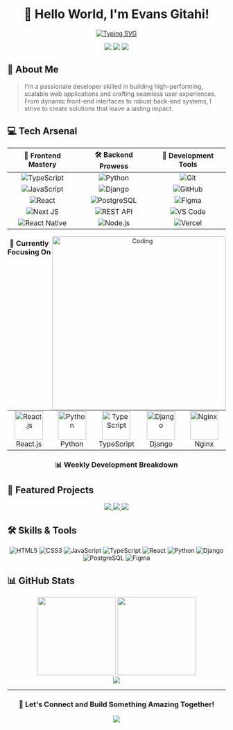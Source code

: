 <div align="center">
  
# 👋 Hello World, I'm Evans Gitahi!

[![Typing SVG](https://readme-typing-svg.herokuapp.com?font=Fira+Code&pause=1000&color=6EA5F7&center=true&vCenter=true&random=false&width=435&lines=Full-Stack+Developer;UI%2FUX+Enthusiast;Problem+Solver)](https://git.io/typing-svg)

<p align="center">
  <a href="https://linkedin.com/in/evans-gitahi"><img src="https://img.shields.io/badge/LinkedIn-%230077B5.svg?logo=linkedin&logoColor=white"></a>
  <a href="https://twitter.com/gitahi_evans"><img src="https://img.shields.io/badge/Twitter-%231DA1F2.svg?logo=twitter&logoColor=white"></a>
  <a href="https://github.com/gitahievans"><img src="https://img.shields.io/badge/GitHub-%23181717.svg?logo=github&logoColor=white"></a>
</p>

</div>

## 🚀 About Me

> I'm a passionate developer skilled in building high-performing, scalable web applications and crafting seamless user experiences. From dynamic front-end interfaces to robust back-end systems, I strive to create solutions that leave a lasting impact.


## 💻 Tech Arsenal

<div align="center">

| 🎨 Frontend Mastery | 🛠 Backend Prowess | 🔧 Development Tools |
|:------------------:|:-----------------:|:-------------------:|
| ![TypeScript](https://img.shields.io/badge/typescript-%23007ACC.svg?style=for-the-badge&logo=typescript&logoColor=white) | ![Python](https://img.shields.io/badge/python-%233776AB.svg?style=for-the-badge&logo=python&logoColor=white) | ![Git](https://img.shields.io/badge/git-%23F05033.svg?style=for-the-badge&logo=git&logoColor=white) |
| ![JavaScript](https://img.shields.io/badge/javascript-%23323330.svg?style=for-the-badge&logo=javascript&logoColor=%23F7DF1E) | ![Django](https://img.shields.io/badge/django-%23092E20.svg?style=for-the-badge&logo=django&logoColor=white) | ![GitHub](https://img.shields.io/badge/github-%23121011.svg?style=for-the-badge&logo=github&logoColor=white) |
| ![React](https://img.shields.io/badge/react-%2320232a.svg?style=for-the-badge&logo=react&logoColor=%2361DAFB) | ![PostgreSQL](https://img.shields.io/badge/postgresql-%23336791.svg?style=for-the-badge&logo=postgresql&logoColor=white) | ![Figma](https://img.shields.io/badge/figma-%23F24E1E.svg?style=for-the-badge&logo=figma&logoColor=white) |
| ![Next JS](https://img.shields.io/badge/Next-black?style=for-the-badge&logo=next.js&logoColor=white) | ![REST API](https://img.shields.io/badge/REST%20API-02569B?style=for-the-badge&logo=rest&logoColor=white) | ![VS Code](https://img.shields.io/badge/VS%20Code-0078d7.svg?style=for-the-badge&logo=visual-studio-code&logoColor=white) |
| ![React Native](https://img.shields.io/badge/react_native-%2320232a.svg?style=for-the-badge&logo=react&logoColor=%2361DAFB) | ![Node.js](https://img.shields.io/badge/node.js-6DA55F?style=for-the-badge&logo=node.js&logoColor=white) | ![Vercel](https://img.shields.io/badge/vercel-%23000000.svg?style=for-the-badge&logo=vercel&logoColor=white) |

<img align="right" alt="Coding" width="400" src="https://raw.githubusercontent.com/abhisheknaiidu/abhisheknaiidu/master/code.gif"/>

</div>

<div align="center">

### 🎯 Currently Focusing On

<table>
  <tr>
    <td align="center" width="96">
      <img src="https://techstack-generator.vercel.app/react-icon.svg" width="65" height="65" alt="React.js" />
      <br>React.js
    </td>
    <td align="center" width="96">
      <img src="https://techstack-generator.vercel.app/python-icon.svg" width="65" height="65" alt="Python" />
      <br>Python
    </td>
    <td align="center" width="96">
      <img src="https://techstack-generator.vercel.app/ts-icon.svg" width="65" height="65" alt="TypeScript" />
      <br>TypeScript
    </td>
    <td align="center" width="96">
      <img src="https://techstack-generator.vercel.app/django-icon.svg" width="65" height="65" alt="Django" />
      <br>Django
    </td>
    <td align="center" width="96">
      <img src="https://techstack-generator.vercel.app/nginx-icon.svg" width="65" height="65" alt="Nginx" />
      <br>Nginx
    </td>
  </tr>
</table>

### 📊 Weekly Development Breakdown

</div>

## 🌟 Featured Projects

<div align="center">
  <a href="https://www.figma.com/design/HweHRGs4UvLsrskYeAvmE7/Yakwetu-Super-App">
    <img src="https://img.shields.io/badge/YAKWETU-Super%20App%20Design-FF69B4?style=for-the-badge&logo=figma&logoColor=white"/>
  </a>
  <a href="https://github.com/gitahievans/sound-leaf-api">
    <img src="https://img.shields.io/badge/Audiobooks-API-4EA94B?style=for-the-badge&logo=django&logoColor=white"/>
  </a>
  <a href="https://renters-hub-plus.vercel.app/">
    <img src="https://img.shields.io/badge/Renters-Hub-00C7B7?style=for-the-badge&logo=vercel&logoColor=white"/>
  </a>
</div>

## 🛠️ Skills & Tools

<div align="center">
  
![HTML5](https://img.shields.io/badge/html5-%23E34F26.svg?style=for-the-badge&logo=html5&logoColor=white)
![CSS3](https://img.shields.io/badge/css3-%231572B6.svg?style=for-the-badge&logo=css3&logoColor=white)
![JavaScript](https://img.shields.io/badge/javascript-%23323330.svg?style=for-the-badge&logo=javascript&logoColor=%23F7DF1E)
![TypeScript](https://img.shields.io/badge/typescript-%23007ACC.svg?style=for-the-badge&logo=typescript&logoColor=white)
![React](https://img.shields.io/badge/react-%2320232a.svg?style=for-the-badge&logo=react&logoColor=%2361DAFB)
![Python](https://img.shields.io/badge/python-%233776AB.svg?style=for-the-badge&logo=python&logoColor=white)
![Django](https://img.shields.io/badge/django-%23092E20.svg?style=for-the-badge&logo=django&logoColor=white)
![PostgreSQL](https://img.shields.io/badge/postgresql-%23336791.svg?style=for-the-badge&logo=postgresql&logoColor=white)
![Figma](https://img.shields.io/badge/figma-%23F24E1E.svg?style=for-the-badge&logo=figma&logoColor=white)

</div>

## 📊 GitHub Stats

<div align="center">
  <img height="180em" src="https://github-readme-stats.vercel.app/api?username=gitahievans&show_icons=true&theme=tokyonight"/>
  <img height="180em" src="https://github-readme-streak-stats.herokuapp.com/?user=gitahievans&theme=tokyonight"/>
</div>

<div align="center">
  <img src="https://github-profile-trophy.vercel.app/?username=gitahievans&theme=tokyonight&row=1&column=6"/>
</div>

---

<div align="center">
  
### 💬 Let's Connect and Build Something Amazing Together!

<img src="https://komarev.com/ghpvc/?username=gitahievans&color=blue"/>

</div>
